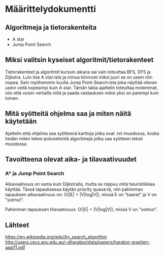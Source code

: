 # Määrittelydokumentti



## Algoritmeja ja tietorakenteita

* A star
* Jump Point Search



## Miksi valitsin kyseiset algoritmit/tietorakenteet

Tietorakenteet ja algoritmit kurssin aikana sai vain toteuttaa BFS, DFS ja Dijkstra. Luin itse A star:ista ja minua kiinnosti miksi juuri se on usein 
niin nopea. Sain myöhemmin kuulla Jump Point Search:ista joka näyttää olevan usein vielä nopeampi kuin A star. Tämän takia ajattelin toteuttaa molemmat, niin että voisin vertailla niitä ja saada vastauksen miksi yksi on parempi kuin toinen.


## Mitä syötteitä ohjelma saa ja miten näitä käytetään

Ajattelin että ohjelma saa syötteenä karttoja jotka ovat .txt muodossa, koska tiedän miten tekee polunetsintä algoritmejä jotka saa
syötteen teksti muodossa.


## Tavoitteena olevat aika- ja tilavaativuudet 


### A* ja Jump Point Search
Aikavaativuus on sama kuin Dijkstralla, mutta se riippuu mitä heuristiikkaa käyttää. Tässä tapauksessa käytän priority queue:tä, niin
pahimman tapauksen aikavaativuus on: O(|E| + |V|log|V|), missä E on "kaaret" ja V on "solmut". 

Pahimman tapauksen tilavaativuus: O(|E| + |V|log|V|), missä V on "solmut".


## Lähteet

https://en.wikipedia.org/wiki/A*_search_algorithm
http://users.cecs.anu.edu.au/~dharabor/data/papers/harabor-grastien-aaai11.pdf
